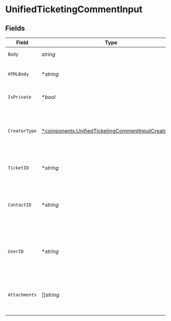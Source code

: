 # UnifiedTicketingCommentInput


## Fields

| Field                                                                                                                     | Type                                                                                                                      | Required                                                                                                                  | Description                                                                                                               | Example                                                                                                                   |
| ------------------------------------------------------------------------------------------------------------------------- | ------------------------------------------------------------------------------------------------------------------------- | ------------------------------------------------------------------------------------------------------------------------- | ------------------------------------------------------------------------------------------------------------------------- | ------------------------------------------------------------------------------------------------------------------------- |
| `Body`                                                                                                                    | *string*                                                                                                                  | :heavy_check_mark:                                                                                                        | The body of the comment                                                                                                   | Assigned to Eric !                                                                                                        |
| `HTMLBody`                                                                                                                | **string*                                                                                                                 | :heavy_minus_sign:                                                                                                        | The html body of the comment                                                                                              | <p>Assigned to Eric !</p>                                                                                                 |
| `IsPrivate`                                                                                                               | **bool*                                                                                                                   | :heavy_minus_sign:                                                                                                        | The public status of the comment                                                                                          | false                                                                                                                     |
| `CreatorType`                                                                                                             | [*components.UnifiedTicketingCommentInputCreatorType](../../models/components/unifiedticketingcommentinputcreatortype.md) | :heavy_minus_sign:                                                                                                        | The creator type of the comment. Authorized values are either USER or CONTACT                                             | USER                                                                                                                      |
| `TicketID`                                                                                                                | **string*                                                                                                                 | :heavy_minus_sign:                                                                                                        | The UUID of the ticket the comment is tied to                                                                             | 801f9ede-c698-4e66-a7fc-48d19eebaa4f                                                                                      |
| `ContactID`                                                                                                               | **string*                                                                                                                 | :heavy_minus_sign:                                                                                                        | The UUID of the contact which the comment belongs to (if no user_id specified)                                            | 801f9ede-c698-4e66-a7fc-48d19eebaa4f                                                                                      |
| `UserID`                                                                                                                  | **string*                                                                                                                 | :heavy_minus_sign:                                                                                                        | The UUID of the user which the comment belongs to (if no contact_id specified)                                            | 801f9ede-c698-4e66-a7fc-48d19eebaa4f                                                                                      |
| `Attachments`                                                                                                             | []*string*                                                                                                                | :heavy_minus_sign:                                                                                                        | The attachements UUIDs tied to the comment                                                                                | [<br/>"801f9ede-c698-4e66-a7fc-48d19eebaa4f"<br/>]                                                                        |